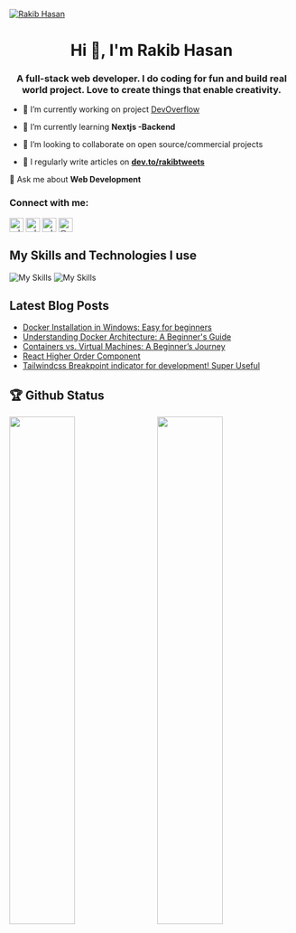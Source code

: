 [![Rakib Hasan](https://res.cloudinary.com/dgur3iyy9/image/upload/v1699459564/githubProfile_ds3k2m.jpg)](https://rakib-hasan.vercel.app/)

<h1 align="center">Hi 👋, I'm Rakib Hasan</h1>
<h3 align="center">A full-stack web developer. I do coding for fun and build real world project. Love to create things that enable creativity.</h3>

- 🔭 I’m currently working on project [DevOverflow](https://github.com/rakibtweets/dev_overflow_nextjs13)

- 🌱 I’m currently learning **Nextjs -Backend**

- 👯 I’m looking to collaborate on open source/commercial projects

<!-- - 👨‍💻 All of my projects are available at [https://rakib-hasan.netlify.app/](https://rakib-hasan.netlify.app/) -->

- 📝 I regularly write articles on [**dev.to/rakibtweets**](https://dev.to/rakibtweets)

💬 Ask me about **Web Development**

<h3 align="left">Connect with me:</h3>
<p align="left" >
<a href="https://dev.to/rakibtweets" target="blank"><img align="center" src="https://raw.githubusercontent.com/rahuldkjain/github-profile-readme-generator/master/src/images/icons/Social/devto.svg" alt="rakibtweets" height="" width="25" /></a>
<a href="https://twitter.com/rakibofficial007" target="blank"><img align="center" src="https://raw.githubusercontent.com/rahuldkjain/github-profile-readme-generator/master/src/images/icons/Social/twitter.svg" alt="rakibofficial007" height="" width="25" /></a>
<a href="https://linkedin.com/in/rakibofficial007" target="blank"><img align="center" src="https://raw.githubusercontent.com/rahuldkjain/github-profile-readme-generator/master/src/images/icons/Social/linked-in-alt.svg" alt="rakibofficial007" height="" width="25" /></a>
<a href="https://medium.com/@rakibtweets" target="blank"><img align="center" src="https://raw.githubusercontent.com/rahuldkjain/github-profile-readme-generator/master/src/images/icons/Social/medium.svg" alt="@rakibtweets" height="" width="25" /></a>
</p>

## My Skills and Technologies I use

![My Skills](https://skillicons.dev/icons?i=js,ts,react,next,redux,tailwind,materialui,nodejs,expressjs,mongodb,git,github,vercel,netlify)
![My Skills](https://skillicons.dev/icons?i=html,css,sass,firebase,heroku,bootstrap,vscode,bash,figma)

## Latest Blog Posts

<!-- BLOG-POST-LIST:START -->
- [Docker Installation in Windows: Easy for beginners](https://dev.to/rakibtweets/docker-installation-in-windows-easy-for-beginners-1cca)
- [Understanding Docker Architecture: A Beginner&#39;s Guide](https://dev.to/rakibtweets/understanding-docker-architecture-a-beginners-guide-fi1)
- [Containers vs. Virtual Machines: A Beginner’s Journey](https://dev.to/rakibtweets/containers-vs-virtual-machines-a-new-developers-journey-41lb)
- [React Higher Order Component](https://dev.to/rakibtweets/react-higher-order-component-4c11)
- [Tailwindcss Breakpoint indicator for development! Super Useful](https://dev.to/rakibtweets/tailwindcss-breakpoint-indicator-for-development-super-useful-2ff6)
<!-- BLOG-POST-LIST:END -->

## 🏆 Github Status

<img  src="https://github-stats-lemon.vercel.app/api?username=rakibtweets&show_icons=true&hide_border=true&theme=tokyonight" width="48%" align="right" >
<img  src="https://github-readme-stats.vercel.app/api/top-langs?username=rakibtweets&show_icons=true&locale=en&layout=compact&theme=tokyonight" width="48%" >

<!-- - 📫 How to reach me **rakibhasanroky0@gmail.com** -->

<!-- - 📄 Know about my experiences [https://rakib-hasan.netlify.app/](https://rakib-hasan.netlify.app/) -->
